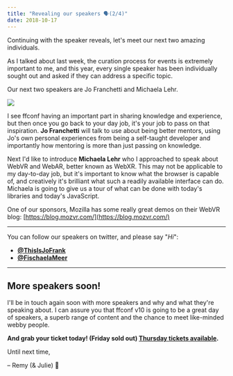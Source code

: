 ```yaml
---
title: "Revealing our speakers 🗣(2/4)"
date: 2018-10-17
---
```


Continuing with the speaker reveals, let's meet our next two amazing individuals.

As I talked about last week, the curation process for events is extremely important to me, and this year, every single speaker has been individually sought out and asked if they can address a specific topic.

Our next two speakers are Jo Franchetti and Michaela Lehr.

[![](https://convertkit.s3.amazonaws.com/assets/pictures/40116/1604600/content_speakers-2.jpg)](https://ffconf.org)

I see ffconf having an important part in sharing knowledge and experience, but then once you go back to your day job, it's your job to pass on that inspiration. **Jo Franchetti** will talk to use about being better mentors, using Jo's own personal experiences from being a self-taught developer and importantly how mentoring is more than just passing on knowledge.

Next I'd like to introduce **Michaela Lehr** who I approached to speak about WebVR and WebAR, better known as WebXR. This may not be applicable to my day-to-day job, but it's important to know what the browser is capable of, and creatively it's brilliant what such a readily available interface can do. Michaela is going to give us a tour of what can be done with today's libraries and today's JavaScript.

One of our sponsors, Mozilla has some really great demos on their WebVR blog: [https://blog.mozvr.com/](https://blog.mozvr.com/)

* * *

You can follow our speakers on twitter, and please say "_Hi_":

* **[@ThisIsJoFrank](https://twitter.com/ThisIsJoFrank)**
* **[@FischaelaMeer](https://twitter.com/FischaelaMeer)**

* * *

## More speakers soon!

I'll be in touch again soon with more speakers and why and what they're speaking about. I can assure you that ffconf v10 is going to be a great day of speakers, a superb range of content and the chance to meet like-minded webby people.

**And grab your ticket today! (Friday sold out) [Thursday tickets available](https://ffconf.org/tickets).**

Until next time,

– Remy (& Julie) 👋
